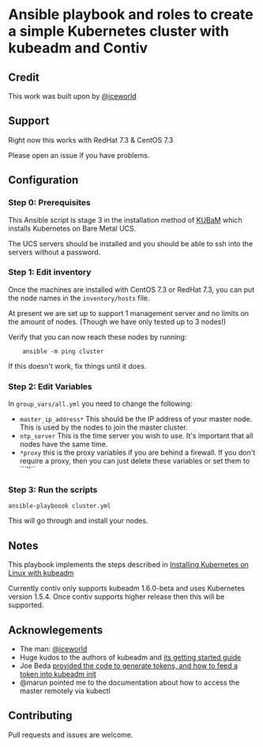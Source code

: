 # Ansible playbook and roles to create a simple Kubernetes cluster with kubeadm and Contiv

## Credit
This work was built upon by [@iceworld](https://github.com/iceworld/)

## Support
Right now this works with RedHat 7.3 & CentOS 7.3

Please open an issue if you have problems.

## Configuration

### Step 0: Prerequisites
This Ansible script is stage 3 in the installation method of [KUBaM](https://ciscoucs.github.io/kubam/) which installs Kubernetes on Bare Metal UCS.  

The UCS servers should be installed and you should be able to ssh into the servers without a password. 

### Step 1: Edit inventory
Once the machines are installed with CentOS 7.3 or RedHat 7.3, you can put the node names in the 
```inventory/hosts``` file.   

At present we are set up to support 1 management server and no limits on the amount of nodes. (Though we have only tested up to 3 nodes!)

Verify that you can now reach these nodes by running: 

```
    ansible -m ping cluster
```
If this doesn't work, fix things until it does. 

### Step 2: Edit Variables

In ```group_vars/all.yml``` you need to change the following: 

* ```master_ip_address*``` This should be the IP address of your master node.  This is used by the nodes to join the master cluster. 
* ```ntp_server``` This is the time server you wish to use. It's important that all nodes have the same time.
* ```*proxy``` this is the proxy variables if you are behind a firewall. If you don't require a proxy, then you can just delete these variables or set them to ```''``

### Step 3: Run the scripts


```
ansible-playboook cluster.yml
```
This will go through and install your nodes. 


## Notes

This playbook implements the steps described in [Installing Kubernetes on Linux with kubeadm](http://kubernetes.io/docs/getting-started-guides/kubeadm/)

Currently contiv only supports kubeadm 1.6.0-beta and uses Kubernetes version 1.5.4.  Once contiv supports higher release then this will be supported. 


## Acknowlegements

* The man:  [@iceworld](https://github.com/iceworld)
* Huge kudos to the authors of kubeadm and [its getting started guide](http://kubernetes.io/docs/getting-started-guides/kubeadm/)
* Joe Beda [provided the code to generate tokens, and how to feed a token into kubeadm init](https://github.com/upmc-enterprises/kubeadm-aws/issues/1)
* @marun pointed me to the documentation about how to access the master remotely via kubectl

## Contributing

Pull requests and issues are welcome.












